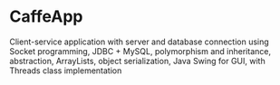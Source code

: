# CaffeApp
Client-service application with server and database connection
using Socket programming, JDBC + MySQL, 
polymorphism and inheritance, abstraction, 
ArrayLists, object serialization, 
Java Swing for GUI, with Threads class implementation
